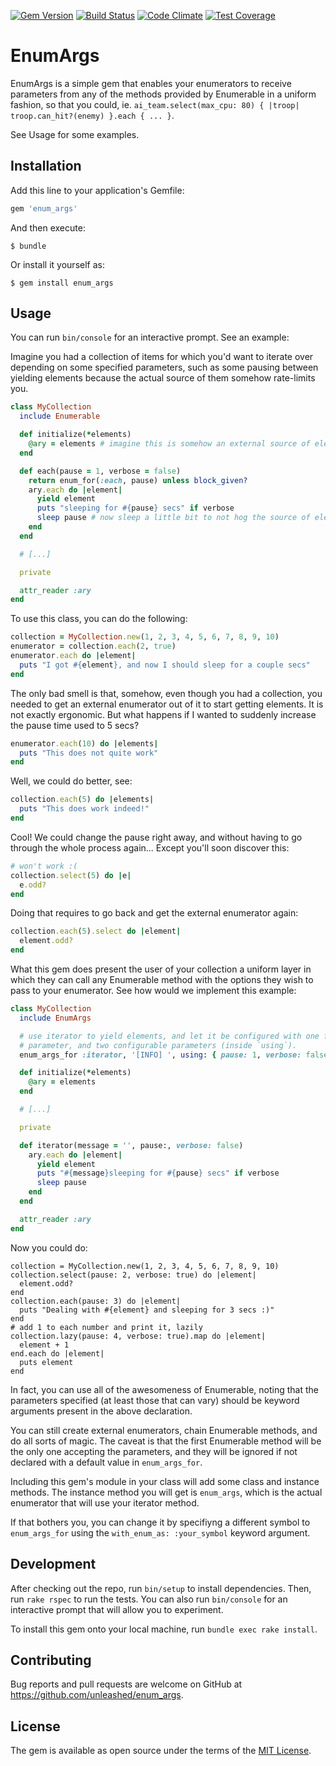[![Gem Version](https://badge.fury.io/rb/enum_args.svg)](http://badge.fury.io/rb/enum_args) [![Build Status](https://travis-ci.org/unleashed/enum_args.svg?branch=master)](https://travis-ci.org/unleashed/enum_args) [![Code Climate](https://codeclimate.com/github/unleashed/enum_args/badges/gpa.svg)](https://codeclimate.com/github/unleashed/enum_args) [![Test Coverage](https://codeclimate.com/github/unleashed/enum_args/badges/coverage.svg)](https://codeclimate.com/github/unleashed/enum_args)

# EnumArgs

EnumArgs is a simple gem that enables your enumerators to receive parameters
from any of the methods provided by Enumerable in a uniform fashion, so that you
could, ie. `ai_team.select(max_cpu: 80) { |troop| troop.can_hit?(enemy) }.each
{ ... }`.

See Usage for some examples.

## Installation

Add this line to your application's Gemfile:

```ruby
gem 'enum_args'
```

And then execute:

    $ bundle

Or install it yourself as:

    $ gem install enum_args

## Usage

You can run `bin/console` for an interactive prompt. See an example:

Imagine you had a collection of items for which you'd want to iterate over
depending on some specified parameters, such as some pausing between yielding
elements because the actual source of them somehow rate-limits you.

```ruby
class MyCollection
  include Enumerable

  def initialize(*elements)
    @ary = elements # imagine this is somehow an external source of elements
  end

  def each(pause = 1, verbose = false)
    return enum_for(:each, pause) unless block_given?
    ary.each do |element|
      yield element
      puts "sleeping for #{pause} secs" if verbose
      sleep pause # now sleep a little bit to not hog the source of elements
    end
  end

  # [...]

  private

  attr_reader :ary
end
```

To use this class, you can do the following:

```ruby
collection = MyCollection.new(1, 2, 3, 4, 5, 6, 7, 8, 9, 10)
enumerator = collection.each(2, true)
enumerator.each do |element|
  puts "I got #{element}, and now I should sleep for a couple secs"
end
```

The only bad smell is that, somehow, even though you had a collection, you
needed to get an external enumerator out of it to start getting elements. It is
not exactly ergonomic. But what happens if I wanted to suddenly increase the
pause time used to 5 secs?

```ruby
enumerator.each(10) do |elements|
  puts "This does not quite work"
end
```

Well, we could do better, see:
```ruby
collection.each(5) do |elements|
  puts "This does work indeed!"
end
```

Cool! We could change the pause right away, and without having to go through the
whole process again... Except you'll soon discover this:

```ruby
# won't work :(
collection.select(5) do |e|
  e.odd?
end
```

Doing that requires to go back and get the external enumerator again:
```ruby
collection.each(5).select do |element|
  element.odd?
end
```

What this gem does present the user of your collection a uniform layer in which
they can call any Enumerable method with the options they wish to pass to your
enumerator. See how would we implement this example:

```ruby
class MyCollection
  include EnumArgs

  # use iterator to yield elements, and let it be configured with one fixed
  # parameter, and two configurable parameters (inside `using`).
  enum_args_for :iterator, '[INFO] ', using: { pause: 1, verbose: false }

  def initialize(*elements)
    @ary = elements
  end

  # [...]

  private

  def iterator(message = '', pause:, verbose: false)
    ary.each do |element|
      yield element
      puts "#{message}sleeping for #{pause} secs" if verbose
      sleep pause
    end
  end

  attr_reader :ary
end
```

Now you could do:

```
collection = MyCollection.new(1, 2, 3, 4, 5, 6, 7, 8, 9, 10)
collection.select(pause: 2, verbose: true) do |element|
  element.odd?
end
collection.each(pause: 3) do |element|
  puts "Dealing with #{element} and sleeping for 3 secs :)"
end
# add 1 to each number and print it, lazily
collection.lazy(pause: 4, verbose: true).map do |element|
  element + 1
end.each do |element|
  puts element
end
```

In fact, you can use all of the awesomeness of Enumerable, noting that the
parameters specified (at least those that can vary) should be keyword arguments
present in the above declaration.

You can still create external enumerators, chain Enumerable methods, and do all
sorts of magic. The caveat is that the first Enumerable method will be the only
one accepting the parameters, and they will be ignored if not declared with
a default value in `enum_args_for`.

Including this gem's module in your class will add some class and instance
methods. The instance method you will get is `enum_args`, which is the actual
enumerator that will use your iterator method.

If that bothers you, you can change it by specifiyng a different symbol to
`enum_args_for` using the `with_enum_as: :your_symbol` keyword argument.

## Development

After checking out the repo, run `bin/setup` to install dependencies. Then, run `rake rspec` to run the tests. You can also run `bin/console` for an interactive prompt that will allow you to experiment.

To install this gem onto your local machine, run `bundle exec rake install`.

## Contributing

Bug reports and pull requests are welcome on GitHub at https://github.com/unleashed/enum_args.

## License

The gem is available as open source under the terms of the [MIT License](http://opensource.org/licenses/MIT).

